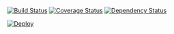 [![Build Status](https://travis-ci.org/avalax/tdd_filmdb.svg?branch=master)](https://travis-ci.org/avalax/tdd_filmdb) [![Coverage Status](https://coveralls.io/repos/github/avalax/tdd_filmdb/badge.svg)](https://coveralls.io/github/avalax/tdd_filmdb) [![Dependency Status](https://www.versioneye.com/user/projects/5986ec01368b08001029af47/badge.svg?style=flat-square)](https://www.versioneye.com/user/projects/5986ec01368b08001029af47)

[![Deploy](https://www.herokucdn.com/deploy/button.svg)](https://tdd-filmdb.herokuapp.com/)